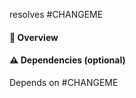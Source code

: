 resolves #CHANGEME

#### :notebook: Overview

#### :warning: Dependencies (optional)
Depends on #CHANGEME
